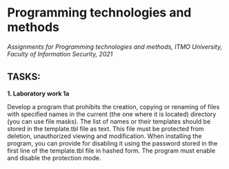 # Programming technologies and methods
###### Assignments for Programming technologies and methods, ITMO University, Faculty of Information Security, 2021
## TASKS:

__1. Laboratory work 1a__

Develop a program that prohibits the creation, copying or renaming of 
files with specified names in the current (the one where it is located) directory 
(you can use file masks). The list of names or their templates should be stored in the template.tbl file as text. 
This file must be protected from deletion, unauthorized viewing and modification. When installing the program, 
you can provide for disabling it using the password stored in the first line of the template.tbl file in hashed form. 
The program must enable and disable the protection mode.
